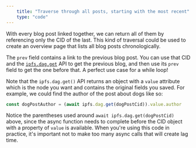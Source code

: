 ```yaml
---
    title: "Traverse through all posts, starting with the most recent"
    type: "code"
---
```


With every blog post linked together, we can return all of them by referencing only the CID of the last. This kind of traversal could be used to create an overview page that lists all blog posts chronologically.

The `prev` field contains a link to the previous blog post. You can use that CID and the [`ipfs.dag.get`](https://github.com/ipfs/js-ipfs/blob/master/docs/core-api/DAG.md#ipfsdaggetcid-options) API to get the previous blog, and then use its `prev` field to get the one before that. A perfect use case for a while loop!

Note that the `ipfs.dag.get()` API returns an object with a `value` attribute which is the node you want and contains the original fields you saved. For example, we could find the author of the post about dogs like so:

```javascript
const dogPostAuthor = (await ipfs.dag.get(dogPostCid)).value.author
```

Notice the parentheses used around `await ipfs.dag.get(dogPostCid)` above, since the async function needs to complete before the CID object with a property of `value` is available. When you're using this code in practice, it's important not to make too many async calls that will create lag time.
